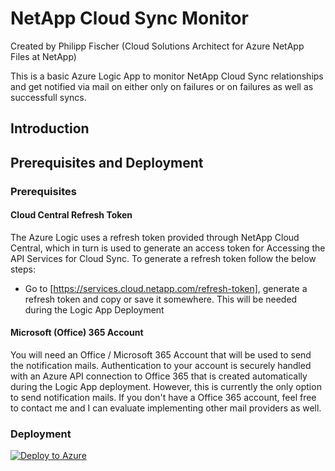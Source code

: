 # NetApp Cloud Sync Monitor

Created by Philipp Fischer (Cloud Solutions Architect for Azure NetApp Files at NetApp)

This is a basic Azure Logic App to monitor NetApp Cloud Sync relationships and get notified via mail on either only on failures or on failures as well as successfull syncs.

## Introduction

## Prerequisites and Deployment
### Prerequisites

#### Cloud Central Refresh Token
The Azure Logic uses a refresh token provided through NetApp Cloud Central, which in turn is used to generate an access token for Accessing the API Services for Cloud Sync.
To generate a refresh token follow the below steps:

- Go to [https://services.cloud.netapp.com/refresh-token], generate a refresh token and copy or save it somewhere. This will be needed during the Logic App Deployment

#### Microsoft (Office) 365 Account
You will need an Office / Microsoft 365 Account that will be used to send the notification mails. Authentication to your account is securely handled with an Azure API connection to Office 365 that is created automatically during the Logic App deployment. However, this is currently the only option to send notification mails.
If you don't have a Office 365 account, feel free to contact me and I can evaluate implementing other mail providers as well.

### Deployment


[![Deploy to Azure](https://aka.ms/deploytoazurebutton)](https://portal.azure.com/#create/Microsoft.Template/uri/https%3A%2F%2Fraw.githubusercontent.com%2Ffischerphilipp%2FCloudSyncMonitor%2Fmaster%2Ftemplate.json)
